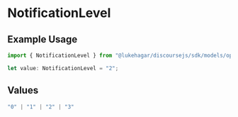 # NotificationLevel

## Example Usage

```typescript
import { NotificationLevel } from "@lukehagar/discoursejs/sdk/models/operations";

let value: NotificationLevel = "2";
```

## Values

```typescript
"0" | "1" | "2" | "3"
```